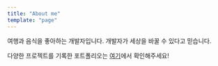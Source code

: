 ```yaml
---
title: "About me"
template: "page"
---
```


여행과 음식을 좋아하는 개발자입니다. 
개발자가 세상을 바꿀 수 있다고 믿습니다.

다양한 프로젝트를 기록한 포트폴리오는 [여기](https://portfolio.byeongjinkang.com)에서 확인해주세요!